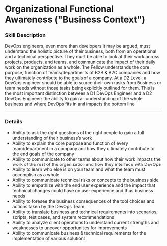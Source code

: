 # Organizational Functional Awareness ("Business Context")

### Skill Description
DevOps engineers, even more than developers it may be argued, must understand the holistic picture of their business, both from an operational and a technical perspective. They must be able to look at their work across projects, products, and teams, and communicate the impact of their daily work on the organization as a whole. The Fellow understands the core purpose, function of teams/departments of B2B & B2C companies and how they ultimately contribute to the goals of a company. At a D2 Level, a DevOps engineer should be able to source their own tasks from Business or team needs without those tasks being explicitly outlined for them. This is the most important distinction between a D1 DevOps Engineer and a D2 DevOps Engineer: the ability to gain an understanding of the whole business and where DevOps fits in and impacts the bottom line

----

### Details
- Ability to ask the right questions of the right people to gain a full understanding of their business’s work
- Ability to explain the core purpose and function of every team/department in a company and how they ultimately contribute to the end goals of the company
- Ability to communicate to other teams about how their work impacts the work of the rest of the organization and how they interface with DevOps
- Ability to learn who else is on your team and what the team must accomplish as a whole
- Ability to communicate technical risks or concepts to the business side
- Ability to empathize with the end user experience and the impact that technical changes could have on user experience and thus business needs
- Ability to foresee the business consequences of the tool choices and actions taken by the DevOps Team 
- Ability to translate business and technical requirements into scenarios, scripts, test cases, and system recommendations
- Ability to analyze client operations to understand current strengths and weaknesses to uncover opportunities for improvements
- Ability to communicate business & technical requirements for the implementation of various solutions
